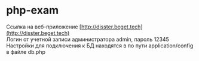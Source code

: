 # php-exam
Ссылка на веб-приложение [http://disster.beget.tech](http://disster.beget.tech)  
Логин от учетной записи администратора admin, пароль 12345  
Настройки для подключения к БД находятся в по пути application/config в файле db.php
